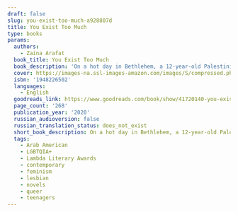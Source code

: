 ```yaml
---
draft: false
slug: you-exist-too-much-a928807d
title: You Exist Too Much
type: books
params:
  authors:
    - Zaina Arafat
  book_title: You Exist Too Much
  book_description: 'On a hot day in Bethlehem, a 12-year-old Palestinian-American girl is yelled at by a group of men outside the Church of the Nativity. She has exposed her legs in a biblical city, an act they deem forbidden, and their judgement will echo on through her adolescence. When our narrator finally admits to her mother that she is queer, her mother’s response only intensifies a sense of shame: "You exist too much," she tells her daughter.Told in vignettes that flash between the U.S. and the Middle East--from New York to Jordan, Lebanon, and Palestine--Zaina Arafat’s debut novel traces her protagonist’s progress from blushing teen to sought-after DJ and aspiring writer. In Brooklyn, she moves into an apartment with her first serious girlfriend and tries to content herself with their comfortable relationship. But soon her longings, so closely hidden during her teenage years, explode out into reckless romantic encounters and obsessions with other people.Her desire to thwart her own destructive impulses will eventually lead her to The Ledge, an unconventional treatment center that identifies her affliction as "love addiction." In this strange, enclosed society she will start to consider the unnerving similarities between her own internal traumas and divisions and those of the places that have formed her.Opening up the fantasies and desires of one young woman caught between cultural, religious, and sexual identities,You Exist Too Muchis a captivating story charting two of our most intense longings: for love, and a place to call home.'
  cover: https://images-na.ssl-images-amazon.com/images/S/compressed.photo.goodreads.com/books/1570133456i/41720140.jpg
  isbn: '1948226502'
  languages:
    - English
  goodreads_link: https://www.goodreads.com/book/show/41720140-you-exist-too-much
  page_count: '268'
  publication_year: '2020'
  russian_audioversion: false
  russian_translation_status: does_not_exist
  short_book_description: On a hot day in Bethlehem, a 12-year-old Palestinian-American girl is yelled at by a group of men outside the Church of the Nativity. She has exposed her legs in a biblical city, an act they deem...
  tags:
    - Arab American
    - LGBTQIA+
    - Lambda Literary Awards
    - contemporary
    - feminism
    - lesbian
    - novels
    - queer
    - teenagers
---
```

